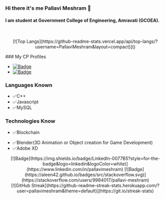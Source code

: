 ### Hi there it's me Pallavi Meshram 👋
#### I am student at Government College of Engineering, Amravati (GCOEA).
<br>
<p align="center">
[![Top Langs](https://github-readme-stats.vercel.app/api/top-langs/?username=PallaviMeshram&layout=compact)]()
</p>
### My CP Profiles

- [![Badge](https://cp-logo.vercel.app/codechef/pauv)](https://www.codechef.com/users/pauv)
- [![Badge](https://cp-logo.vercel.app/codeforces/palli)](https://codeforces.com/profile/Palli)

### Languages Known
- ✅C++
- ✅Javascript
- ✅MySQL

### Technologies Know
- ✅Blockchain
<!-- - ✅Web Development -->
- ✅Blender(3D Animation or Object creation for Game Development)
- ✅Adobe XD
<p align="center">
[![Badge](https://img.shields.io/badge/LinkedIn-0077B5?style=for-the-badge&logo=linkedin&logoColor=white)](https://www.linkedin.com/in/pallavimeshram)
[![Badge](https://aleen42.github.io/badges/src/stackoverflow.svg)](https://stackoverflow.com/users/9984017/pallavi-meshram)
<br/>
[![GitHub Streak](https://github-readme-streak-stats.herokuapp.com/?user=pallavimeshram&theme=default)](https://git.io/streak-stats)
</p>
